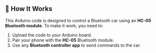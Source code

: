 ## 🔧 How It Works

This Arduino code is designed to control a Bluetooth car using an **HC-05 Bluetooth module**. To make it work, you need to:

1. Upload the code to your Arduino board.
2. Pair your phone with the **HC-05** Bluetooth module.
3. Use any **Bluetooth controller app** to send commands to the car.


